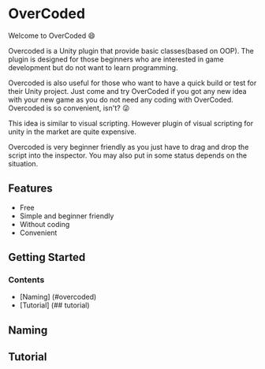 # OverCoded
Welcome to OverCoded :smile:

Overcoded is a Unity plugin that provide basic classes(based on OOP). The plugin is designed for those beginners who are interested in game development but do not want to learn programming. 

Overcoded is also useful for those who want to have a quick build or test for their Unity project. 
Just come and try OverCoded if you got any new idea with your new game as you do not need any coding with OverCoded. 
Overcoded is so convenient, isn't? :stuck_out_tongue_winking_eye:

This idea is similar to visual scripting. However plugin of visual scripting for unity in the market are quite expensive.

Overcoded is very beginner friendly as you just have to drag and drop the script into the inspector. You may also put in some status depends on the situation. 

## Features
* Free
* Simple and beginner friendly
* Without coding
* Convenient

## Getting Started
### Contents
* [Naming] (#overcoded)
* [Tutorial] (## tutorial)

## Naming
## Tutorial
